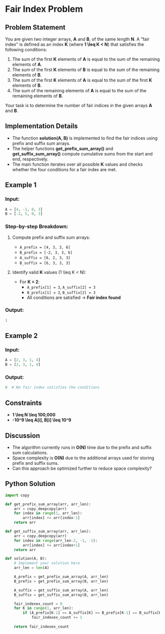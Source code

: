 
# Fair Index Problem

## Problem Statement

You are given two integer arrays, **A** and **B**, of the same length **N**. A "fair index" is defined as an index **K** (where **1 \leq K < N**) that satisfies the following conditions:

1. The sum of the first **K** elements of **A** is equal to the sum of the remaining elements of **A**.  
2. The sum of the first **K** elements of **B** is equal to the sum of the remaining elements of **B**.  
3. The sum of the first **K** elements of **A** is equal to the sum of the first **K** elements of **B**.  
4. The sum of the remaining elements of **A** is equal to the sum of the remaining elements of **B**.

Your task is to determine the number of fair indices in the given arrays **A** and **B**.

## Implementation Details
- The function **solution(A, B)** is implemented to find the fair indices using prefix and suffix sum arrays.
- The helper functions **get_prefix_sum_array()** and **get_suffix_sum_array()** compute cumulative sums from the start and end, respectively.
- The main function iterates over all possible **K** values and checks whether the four conditions for a fair index are met.

## Example 1
### **Input:**
```python
A = [4, -1, 0, 3]
B = [-2, 5, 0, 3]
```

### **Step-by-step Breakdown:**
1. Compute prefix and suffix sum arrays:
   - `A_prefix = [4, 3, 3, 6]`
   - `B_prefix = [-2, 3, 3, 6]`
   - `A_suffix = [6, 2, 3, 3]`
   - `B_suffix = [6, 3, 3, 3]`
   
2. Identify valid **K** values (1 \leq K < N):
   - For **K = 2**:
     - `A_prefix[1] = 3`, `A_suffix[2] = 3`
     - `B_prefix[1] = 3`, `B_suffix[2] = 3`
     - All conditions are satisfied → **Fair index found**

### **Output:**
```python
1
```

## Example 2
### **Input:**
```python
A = [2, 3, 1, 4]
B = [2, 3, 1, 4]
```

### **Output:**
```python
0  # No fair index satisfies the conditions
```

## Constraints
- **1 \leq N \leq 100,000**  
- **-10^9 \leq A[i], B[i] \leq 10^9**  

## Discussion
- The algorithm currently runs in **O(N)** time due to the prefix and suffix sum calculations.
- Space complexity is **O(N)** due to the additional arrays used for storing prefix and suffix sums.
- Can this approach be optimized further to reduce space complexity?


## Python Solution
```python
import copy

def get_prefix_sum_array(arr, arr_len):
    arr = copy.deepcopy(arr)
    for index in range(1, arr_len):
        arr[index] += arr[index-1]
    return arr

def get_suffix_sum_array(arr, arr_len):
    arr = copy.deepcopy(arr)
    for index in range(arr_len-2, -1, -1):
        arr[index] += arr[index+1]
    return arr

def solution(A, B):
    # Implement your solution here
    arr_len = len(A)

    A_prefix = get_prefix_sum_array(A, arr_len)
    B_prefix = get_prefix_sum_array(B, arr_len)

    A_suffix = get_suffix_sum_array(A, arr_len)
    B_suffix = get_suffix_sum_array(B, arr_len)

    fair_indexex_count = 0
    for K in range(1, arr_len):
        if (A_prefix[K-1] == A_suffix[K] == B_prefix[K-1] == B_suffix[K]):
            fair_indexex_count += 1
    
    return fair_indexex_count
```
